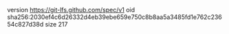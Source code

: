 version https://git-lfs.github.com/spec/v1
oid sha256:2030ef4c6d26332d4eb39ebe659e750c8b8aa5a3485fd1e762c23654c827d38d
size 217
